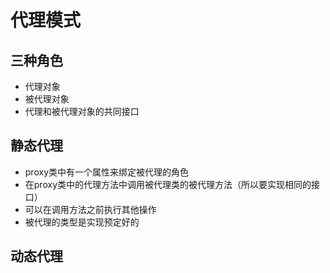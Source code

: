 # 代理模式

## 三种角色

- 代理对象
- 被代理对象
- 代理和被代理对象的共同接口

## 静态代理

- proxy类中有一个属性来绑定被代理的角色
- 在proxy类中的代理方法中调用被代理类的被代理方法（所以要实现相同的接口）
- 可以在调用方法之前执行其他操作
- 被代理的类型是实现预定好的

## 动态代理